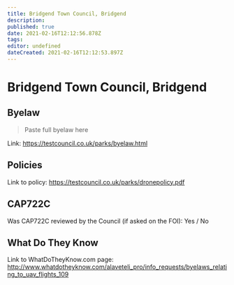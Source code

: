 ```yaml
---
title: Bridgend Town Council, Bridgend
description: 
published: true
date: 2021-02-16T12:12:56.878Z
tags: 
editor: undefined
dateCreated: 2021-02-16T12:12:53.897Z
---
```


# Bridgend Town Council, Bridgend


## Byelaw
> Paste full byelaw here

Link:
https://testcouncil.co.uk/parks/byelaw.html

## Policies
Link to policy:
https://testcouncil.co.uk/parks/dronepolicy.pdf

## CAP722C

Was CAP722C reviewed by the Council (if asked on the FOI): Yes / No

## What Do They Know

Link to WhatDoTheyKnow.com page:
http://www.whatdotheyknow.com/alaveteli_pro/info_requests/byelaws_relating_to_uav_flights_109


